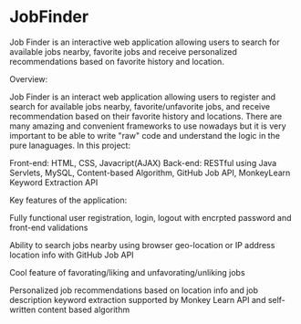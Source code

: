 # JobFinder
Job Finder is an interactive web application allowing users to search for available jobs nearby, favorite jobs and receive personalized recommendations based on favorite history and location.

Overview:

Job Finder is an interact web application allowing users to register and search for available jobs nearby, favorite/unfavorite jobs, and receive recommendation
based on their favorite history and locations. There are many amazing and convenient frameworks to use nowadays but it is very important to be able to write 
"raw" code and understand the logic in the pure lanaguages. In this project:

Front-end: HTML, CSS, Javacript(AJAX)
Back-end: RESTful using Java Servlets, MySQL, Content-based Algorithm, GitHub Job API, MonkeyLearn Keyword Extraction API


Key features of the application:

Fully functional user registration, login, logout with encrpted password and front-end validations

Ability to search jobs nearby using browser geo-location or IP address location info with GitHub Job API

Cool feature of favorating/liking and unfavorating/unliking jobs

Personalized job recommendations based on location info and job description keyword extraction supported by Monkey Learn API and self-written content based algorithm
